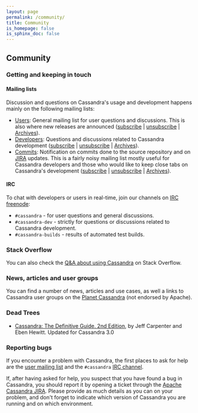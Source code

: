 ```yaml
---
layout: page
permalink: /community/
title: Community
is_homepage: false
is_sphinx_doc: false
---
```


Community
---------

### Getting and keeping in touch

#### Mailing lists<a name="mailing"></a>

Discussion and questions on Cassandra's usage and development happens mainly on the following mailing lists:

* [Users](http://www.mail-archive.com/user@cassandra.apache.org/): General mailing list for user questions and discussions. This is also where new releases are announced
  ([subscribe](mailto:user-subscribe@cassandra.apache.org) | [unsubscribe](mailto:user-unsubscribe@cassandra.apache.org) | [Archives](https://lists.apache.org/list.html?user@cassandra.apache.org)).
* [Developers](http://www.mail-archive.com/dev@cassandra.apache.org/): Questions and discussions related to Cassandra development
  ([subscribe](mailto:dev-subscribe@cassandra.apache.org) | [unsubscribe](mailto:dev-unsubscribe@cassandra.apache.org) | [Archives](https://lists.apache.org/list.html?dev@cassandra.apache.org)).
* [Commits](http://www.mail-archive.com/commits@cassandra.apache.org/): Notification on commits done to the source
  repository and on [JIRA](https://issues.apache.org/jira/browse/CASSANDRA) updates. This is a fairly noisy mailing list
  mostly useful for Cassandra developers and those who would like to keep close tabs on Cassandra's development
  ([subscribe](mailto:commits-subscribe@cassandra.apache.org) | [unsubscribe](mailto:commits-unsubscribe@cassandra.apache.org) | [Archives](https://lists.apache.org/list.html?commits@cassandra.apache.org)).

#### IRC<a name="irc"></a>

To chat with developers or users in real-time, join our channels on [IRC freenode](http://webchat.freenode.net/):

* `#cassandra` - for user questions and general discussions.
* `#cassandra-dev` - strictly for questions or discussions related to Cassandra development.
* `#cassandra-builds` - results of automated test builds.

### Stack Overflow

You can also check the [Q&A about using Cassandra](http://stackoverflow.com/questions/tagged/cassandra) on Stack
Overflow.


### News, articles and user groups

You can find a number of news, articles and use cases, as well a links to Cassandra user groups on the [Planet
Cassandra](http://planetcassandra.org/) (not endorsed by Apache).

### Dead Trees

* [Cassandra: The Definitive Guide, 2nd Edition](http://shop.oreilly.com/product/0636920043041.do), by Jeff Carpenter and
Eben Hewitt. Updated for Cassandra 3.0


### Reporting bugs

If you encounter a problem with Cassandra, the first places to ask for help are the [user mailing list](#mailing)
and the `#cassandra` [IRC channel](#irc).

If, after having asked for help, you suspect that you have found a bug in Cassandra, you should report it by opening a
ticket through the [Apache Cassandra JIRA](https://issues.apache.org/jira/browse/CASSANDRA). Please provide as much
details as you can on your problem, and don't forget to indicate which version of Cassandra you are running and on which
environment.
